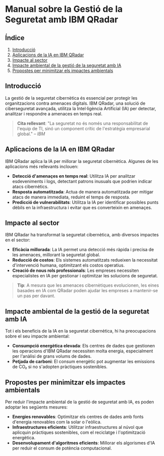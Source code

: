 # Manual sobre la Gestió de la Seguretat amb IBM QRadar

## Índice

1. [Introducció](#introducció)
2. [Aplicacions de la IA en IBM QRadar](#aplicacions-de-la-ia-en-ibm-qradar)
3. [Impacte al sector](#impacte-al-sector)
4. [Impacte ambiental de la gestió de la seguretat amb IA](#impacte-ambiental-de-la-gestió-de-la-seguretat-amb-ia)
5. [Propostes per minimitzar els impactes ambientals](#propostes-per-minimitzar-els-impactes-ambientals)

## Introducció

La gestió de la seguretat cibernètica és essencial per protegir les organitzacions contra amenaces digitals. IBM QRadar, una solució de ciberseguretat avançada, utilitza la Intel·ligència Artificial (IA) per detectar, analitzar i respondre a amenaces en temps real.

> **Cita rellevant**: "La seguretat no és només una responsabilitat de l'equip de TI, sinó un component crític de l'estratègia empresarial global." – *IBM*

## Aplicacions de la IA en IBM QRadar

IBM QRadar aplica la IA per millorar la seguretat cibernètica. Algunes de les aplicacions més rellevants inclouen:

- **Detecció d'amenaçes en temps real**: Utilitza IA per analitzar esdeveniments i logs, detectant patrons inusuals que podrien indicar atacs cibernètics.
- **Resposta automatitzada**: Actua de manera automatitzada per mitigar atacs de manera immediata, reduint el temps de resposta.
- **Predicció de vulnerabilitats**: Utilitza la IA per identificar possibles punts dèbils en la infraestructura i evitar que es converteixin en amenaçes.


## Impacte al sector

IBM QRadar ha transformat la seguretat cibernètica, amb diversos impactes en el sector:

- **Eficàcia millorada**: La IA permet una detecció més ràpida i precisa de les amenaces, millorant la seguretat global.
- **Reducció de costos**: Els sistemes automatitzats redueixen la necessitat d'intervenció humana, optimitzant els costos operatius.
- **Creació de nous rols professionals**: Les empreses necessiten especialistes en IA per gestionar i optimitzar les solucions de seguretat.

> **Tip**: A mesura que les amenaces cibernètiques evolucionen, les eines basades en IA com QRadar poden ajudar les empreses a mantenir-se un pas per davant.

## Impacte ambiental de la gestió de la seguretat amb IA

Tot i els beneficis de la IA en la seguretat cibernètica, hi ha preocupacions sobre el seu impacte ambiental:

- **Consumpció energètica elevada**: Els centres de dades que gestionen les operacions d'IBM QRadar necessiten molta energia, especialment per l'anàlisi de grans volums de dades.
- **Petjada de carboni**: El consum energètic pot augmentar les emissions de CO₂ si no s'adopten pràctiques sostenibles.

## Propostes per minimitzar els impactes ambientals

Per reduir l'impacte ambiental de la gestió de seguretat amb IA, es poden adoptar les següents mesures:

- **Energies renovables**: Optimitzar els centres de dades amb fonts d'energia renovables com la solar o l'eòlica.
- **Infraestructures eficients**: Utilitzar infraestructures al núvol que aplicquin pràctiques sostenibles, com el reciclatge i l'optimització energètica.
- **Desenvolupament d'algoritmes eficients**: Millorar els algorismes d'IA per reduir el consum de potència computacional.




